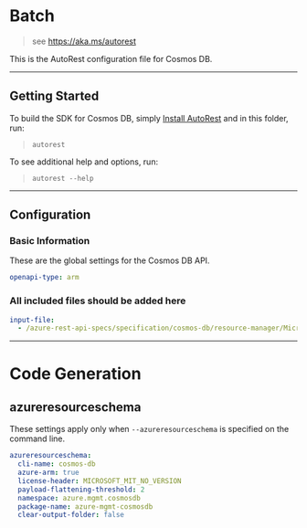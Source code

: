 # Batch

> see https://aka.ms/autorest

This is the AutoRest configuration file for Cosmos DB.

---

## Getting Started

To build the SDK for Cosmos DB, simply [Install AutoRest](https://aka.ms/autorest/install) and in this folder, run:

> `autorest`

To see additional help and options, run:

> `autorest --help`

---

## Configuration

### Basic Information

These are the global settings for the Cosmos DB API.

``` yaml
openapi-type: arm
```

### All included files should be added here

``` yaml
input-file:
  - /azure-rest-api-specs/specification/cosmos-db/resource-manager/Microsoft.DocumentDB/stable/2015-04-08/cosmos-db.json
```

---

# Code Generation

## azureresourceschema

These settings apply only when `--azureresourceschema` is specified on the command line.

``` yaml $(azureresourceschema)
azureresourceschema:
  cli-name: cosmos-db
  azure-arm: true
  license-header: MICROSOFT_MIT_NO_VERSION
  payload-flattening-threshold: 2
  namespace: azure.mgmt.cosmosdb
  package-name: azure-mgmt-cosmosdb
  clear-output-folder: false
```
